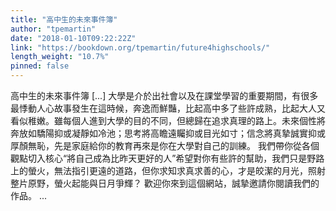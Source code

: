 ```yaml
---
title: "高中生的未來事件簿"
author: "tpemartin"
date: "2018-01-10T09:22:22Z"
link: "https://bookdown.org/tpemartin/future4highschools/"
length_weight: "10.7%"
pinned: false
---
```


高中生的未來事件簿 [...] 大學是介於出社會以及在課堂學習的重要期間，有很多最悸動人心故事發生在這時候，奔逸而鮮豔，比起高中多了些許成熟，比起大人又看似稚嫩。雖每個人進到大學的目的不同，但總歸在追求真理的路上。未來個性將奔放如驕陽抑或凝靜如冷池；思考將高瞻遠矚抑或目光如寸；信念將真摯誠實抑或厚顏無恥，先是家庭給你的教育再來是你在大學對自己的訓練。 我們帶你從各個觀點切入核心“將自己成為比昨天更好的人”希望對你有些許的幫助，我們只是野路上的螢火，無法指引更遠的道路，但你求知求真求善的心，才是皎潔的月光，照射整片原野，螢火起能與日月爭輝？ 歡迎你來到這個網站，誠摯邀請你閱讀我們的作品。 ...
